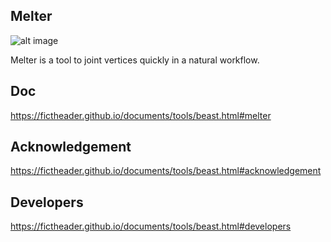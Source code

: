 Melter
------

![alt image](https://img.shields.io/badge/Blender-2.79b-blue.svg)

Melter is a tool to joint vertices quickly in a natural workflow.

## Doc
https://fictheader.github.io/documents/tools/beast.html#melter
## Acknowledgement
https://fictheader.github.io/documents/tools/beast.html#acknowledgement
## Developers
https://fictheader.github.io/documents/tools/beast.html#developers
